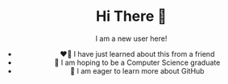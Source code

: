 <header>

# Hi There 🌊

I am a new user here!

- ❤️‍🔥 I have just learned about this from a friend
- 🤙 I am hoping to be a Computer Science graduate
- 💬 I am eager to learn more about GitHub
